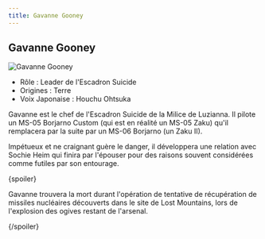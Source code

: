 ```yaml
---
title: Gavanne Gooney
---
```


Gavanne Gooney
--------------


![Gavanne Gooney](/images/stories/saga/turnagundam/persos/terriens/gavane.jpg)
* Rôle : Leader de l'Escadron Suicide
* Origines : Terre
* Voix Japonaise : Houchu Ohtsuka



Gavanne est le chef de l'Escadron Suicide de la Milice de Luzianna. Il pilote un MS-05 Borjarno Custom (qui est en réalité un MS-05 Zaku) qu'il remplacera par la suite par un MS-06 Borjarno (un Zaku II).   

  

 Impétueux et ne craignant guère le danger, il développera une relation avec Sochie Heim qui finira par l'épouser pour des raisons souvent considérées comme futiles par son entourage.   

  

 {spoiler}  

 Gavanne trouvera la mort durant l'opération de tentative de récupération de missiles nucléaires découverts dans le site de Lost Mountains, lors de l'explosion des ogives restant de l'arsenal.  

 {/spoiler}
